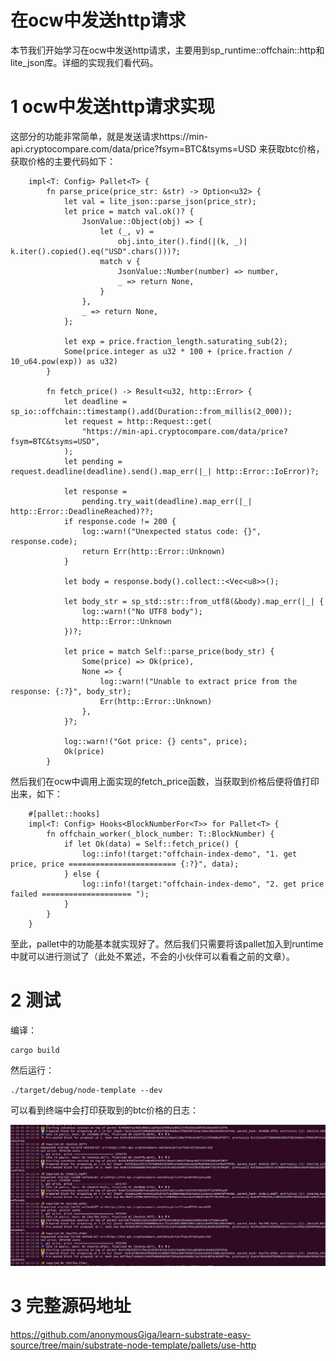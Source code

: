# 在ocw中发送http请求

本节我们开始学习在ocw中发送http请求，主要用到sp_runtime::offchain::http和lite_json库。详细的实现我们看代码。

# 1 ocw中发送http请求实现
这部分的功能非常简单，就是发送请求https://min-api.cryptocompare.com/data/price?fsym=BTC&tsyms=USD 来获取btc价格，获取价格的主要代码如下：
```
	impl<T: Config> Pallet<T> {
		fn parse_price(price_str: &str) -> Option<u32> {
			let val = lite_json::parse_json(price_str);
			let price = match val.ok()? {
				JsonValue::Object(obj) => {
					let (_, v) =
						obj.into_iter().find(|(k, _)| k.iter().copied().eq("USD".chars()))?;
					match v {
						JsonValue::Number(number) => number,
						_ => return None,
					}
				},
				_ => return None,
			};

			let exp = price.fraction_length.saturating_sub(2);
			Some(price.integer as u32 * 100 + (price.fraction / 10_u64.pow(exp)) as u32)
		}

		fn fetch_price() -> Result<u32, http::Error> {
			let deadline = sp_io::offchain::timestamp().add(Duration::from_millis(2_000));
			let request = http::Request::get(
				"https://min-api.cryptocompare.com/data/price?fsym=BTC&tsyms=USD",
			);
			let pending = request.deadline(deadline).send().map_err(|_| http::Error::IoError)?;

			let response =
				pending.try_wait(deadline).map_err(|_| http::Error::DeadlineReached)??;
			if response.code != 200 {
				log::warn!("Unexpected status code: {}", response.code);
				return Err(http::Error::Unknown)
			}

			let body = response.body().collect::<Vec<u8>>();

			let body_str = sp_std::str::from_utf8(&body).map_err(|_| {
				log::warn!("No UTF8 body");
				http::Error::Unknown
			})?;

			let price = match Self::parse_price(body_str) {
				Some(price) => Ok(price),
				None => {
					log::warn!("Unable to extract price from the response: {:?}", body_str);
					Err(http::Error::Unknown)
				},
			}?;

			log::warn!("Got price: {} cents", price);
			Ok(price)
		}
```

然后我们在ocw中调用上面实现的fetch_price函数，当获取到价格后便将值打印出来，如下：
```
	#[pallet::hooks]
	impl<T: Config> Hooks<BlockNumberFor<T>> for Pallet<T> {
		fn offchain_worker(_block_number: T::BlockNumber) {
			if let Ok(data) = Self::fetch_price() {
				log::info!(target:"offchain-index-demo", "1. get price, price ======================== {:?}", data);
			} else {
				log::info!(target:"offchain-index-demo", "2. get price failed ==================== ");
			}
		}
	}
```
至此，pallet中的功能基本就实现好了。然后我们只需要将该pallet加入到runtime中就可以进行测试了（此处不累述，不会的小伙伴可以看看之前的文章）。

# 2 测试
编译：
```
cargo build
```
然后运行：
```
./target/debug/node-template --dev 
```

可以看到终端中会打印获取到的btc价格的日志：

![价格](assets/发送http.JPG)

# 3 完整源码地址

https://github.com/anonymousGiga/learn-substrate-easy-source/tree/main/substrate-node-template/pallets/use-http
